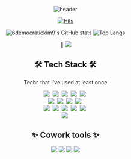 <div align="center">

![header](https://capsule-render.vercel.app/api?type=wave&color=gradient&height=300&section=header&text=6democratickim9&fontSize=90&animation=twinkling)


[![Hits](https://hits.seeyoufarm.com/api/count/incr/badge.svg?url=https%3A%2F%2Fgithub.com%2F6democratickim9&count_bg=%23FDC8F8CB&title_bg=%23F54D4D96&icon=smugmug.svg&icon_color=%23E7E7E7&title=hits&edge_flat=false)](https://github.com/6democratickim9)
  
![6democratickim9's GitHub stats](https://github-readme-stats-sand-six-91.vercel.app/api?username=6democratickim9&show_icons=true&count_private=true&line_height=24&theme=material-palenight&hide=stars)
![Top Langs](https://github-readme-stats.vercel.app/api/top-langs/?username=6democratickim9&layout=compact&theme=material-palenight)


📩 <a href="mailto:6democratickim9@gmail.com" target="_blank">
    <img src="https://img.shields.io/badge/Gmail-d14836?style=flat-square&logo=Gmail&logoColor=white"/>
  </a>

  
## 🛠 Tech Stack 🛠

Techs that I've used at least once 
  
<div>
  <img src="https://img.shields.io/badge/Python-3766AB?style=flat-square&logo=Python&logoColor=white"/></a>&nbsp 
  <img src="https://img.shields.io/badge/Java-007396?style=flat-square&logo=Java&logoColor=white"/></a>&nbsp 
  <img src="https://img.shields.io/badge/Oracle-F80000?style=flat-square&logo=Oracle&logoColor=white"/></a>&nbsp 
  <img src="https://img.shields.io/badge/MySQL-4479A1?style=flat-square&logo=MySQL&logoColor=white"/></a>&nbsp 
  <img src="https://img.shields.io/badge/p5.js-ED225D?style=flat-square&logo=p5.js&logoColor=white"/></a>&nbsp 
<br>
  <img src="https://img.shields.io/badge/C-A8B9CC?style=flat-square&logo=C&logoColor=white"/></a>&nbsp
  <img src="https://img.shields.io/badge/Docker-2f62a4?style=flat-square&logo=Docker&logoColor=white"/></a>&nbsp
  <img src="https://img.shields.io/badge/kubernetes-326CE5?style=flat-square&logo=Kubernetes&logoColor=white"/></a>&nbsp
  <img src="https://img.shields.io/badge/Ansible-000000?style=flat-square&logo=ansible&logoColor=white"/></a>&nbsp
  <br>
  <img src="https://img.shields.io/badge/Kafka-000000?style=flat-square&logo=apachekafka&logoColor=white"/></a>&nbsp
  <img src="https://img.shields.io/badge/Consul-d62783?style=flat-square&logo=consul&logoColor=white"/></a>&nbsp
  <img src="https://img.shields.io/badge/SpringBoot-6DB33F?style=flat-square&logo=Spring&logoColor=white"/></a>&nbsp 
  <img src="https://img.shields.io/badge/Django-092E20?style=flat-square&logo=Django&logoColor=white"/></a>&nbsp 
  <img src="https://img.shields.io/badge/Flask-000000?style=flat-square&logo=flask&logoColor=white"/></a>&nbsp 
  <br>
  <img src="https://img.shields.io/badge/AWS-ff8200?style=flat-square&logo=amazonaws&logoColor=white"/></a>&nbsp
</p>
</div>

## ✨ Cowork tools ✨

<div>
<img src="https://img.shields.io/badge/GitHub-181717?style=flat-square&logo=GitHub&logoColor=white"/>
<img src="https://img.shields.io/badge/Notion-000000?style=flat-square&logo=Notion&logoColor=white"/>
<img src="https://img.shields.io/badge/Slack-4A154B?style=flat-square&logo=Slack&logoColor=white"/>
<img src="https://img.shields.io/badge/Gather-caa6fe?style=flat-square&logo=Undertale&logoColor=white"/>
</div>


</div>
